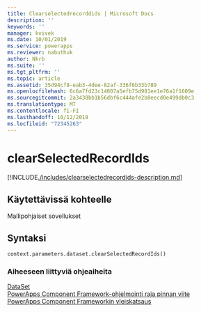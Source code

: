 ```yaml
---
title: Clearselectedrecorddids | Microsoft Docs
description: ''
keywords: ''
manager: kvivek
ms.date: 10/01/2019
ms.service: powerapps
ms.reviewer: nabuthuk
author: Nkrb
ms.suite: ''
ms.tgt_pltfrm: ''
ms.topic: article
ms.assetid: 35d94cf8-eab3-4dee-82af-336f6b33b789
ms.openlocfilehash: 6c6a7fd23c14007a5efb75d981ee1e76a1f1609e
ms.sourcegitcommit: 2a3430bb1b56dbf6c444afe2b8eecd0e499db0c3
ms.translationtype: MT
ms.contentlocale: fi-FI
ms.lasthandoff: 10/12/2019
ms.locfileid: "72345263"
---
```

# <a name="clearselectedrecordids"></a>clearSelectedRecordIds

[!INCLUDE[./includes/clearselectedrecordids-description.md](./includes/clearselectedrecordids-description.md)]

## <a name="available-for"></a>Käytettävissä kohteelle 

Mallipohjaiset sovellukset

## <a name="syntax"></a>Syntaksi

`context.parameters.dataset.clearSelectedRecordIds()`


### <a name="related-topics"></a>Aiheeseen liittyviä ohjeaiheita

[DataSet](../dataset.md)<br/>
[PowerApps Component Framework-ohjelmointi raja pinnan viite](../../reference/index.md)<br/>
[PowerApps Component Frameworkin yleiskatsaus](../../overview.md)